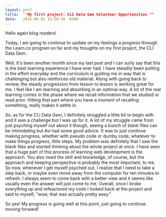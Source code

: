 ```yaml
---
layout: post
title:  ""My first project: CLI Data Gem Volunteer Opportunities ""
date:   2016-06-02 15:50:30 -0400
---
```



  Hello again blog readers! 
  
  Today, I am going to continue to update on my feelings a progress through the Learn.co program so far and my thoughts on my first project, the CLI Data Gem. 

  Well, it's been another month since my last post and I can surly say that this is the best learning experience I have ever had. I have steadily been putting in the effort everyday and the curriculum is guiding me in way that is challenging but also reinforces old material. Along with going back to review, the steady progression from lesson to lesson is working great for me. I feel like I am learning and absorbing in an optimal way. A lot of the real learning comes in the phase where we recall information that we studied or read prior. Hitting that part where you have a moment of recalling something, really makes it settle in. 
  
  So, as for the CLI Data Gem, I definitely struggled a little bit to begin with and it was a challenge but I was up for it. A lot of my struggle came from just psyching myself out about it though, seeing a bunch of blank files can be intimidating but Avi had some good advice. It was to just continue making progress, whether with pseudo code or dumby code, whatever to make things progress, little steps. My problem was definitely that I saw the blank files and started thinking about the whole project at once. I have seen that a huge part of this process of learning web development is the approach. You also need the skill and knowledge, of course, but the approach and keeping perspective is probably the most important, to me. So now, whenever I get myself psyched out, I realize that I need to take a step back, or maybe even move away from the computer for ten minutes to refresh. I always seem to come back with a better view and it seems like usually even the answer will just come to me. Overall, once I broke everything up and refeactored my code I looked back at the project and said to myself, "wow, that was actually pretty easy."
  
  So yes! My progress is going well at this point, just going to continue moving forward!
  

